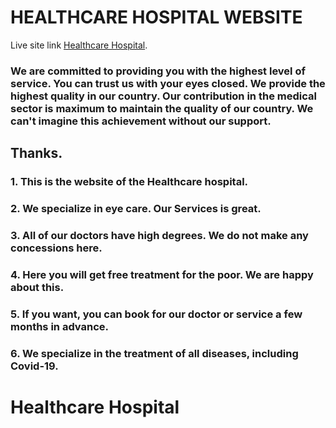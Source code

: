 # HEALTHCARE HOSPITAL WEBSITE 

Live site link [Healthcare Hospital](https://health-related-website-d7afa.web.app/).

### We are committed to providing you with the highest level of service. You can trust us with your eyes closed. We provide the highest quality in our country. Our contribution in the medical sector is maximum to maintain the quality of our country. We can't imagine this achievement without our support.
## Thanks.

### 1. This is the website of the Healthcare hospital.
### 2. We specialize in eye care. Our Services is great. 
### 3. All of our doctors have high degrees. We do not make any concessions here.
### 4. Here you will get free treatment for the poor. We are happy about this.
### 5. If you want, you can book for our doctor or service a few months in advance.
### 6. We specialize in the treatment of all diseases, including Covid-19.


# Healthcare Hospital 